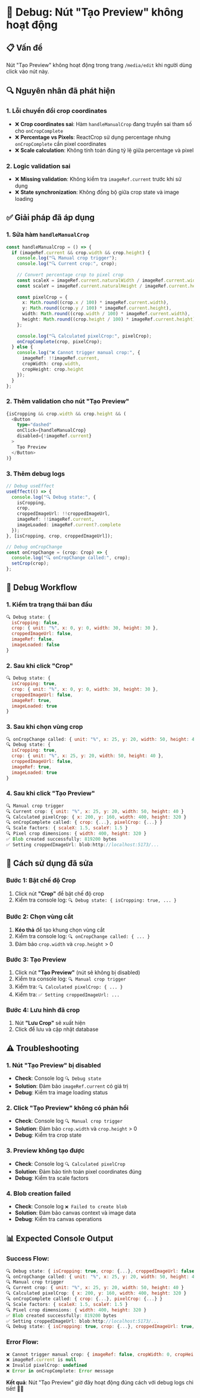 # 🔧 Debug: Nút "Tạo Preview" không hoạt động

## 📋 Vấn đề

Nút "Tạo Preview" không hoạt động trong trang `/media/edit` khi người dùng click vào nút này.

## 🔍 Nguyên nhân đã phát hiện

### **1. Lỗi chuyển đổi crop coordinates**
- ❌ **Crop coordinates sai**: Hàm `handleManualCrop` đang truyền sai tham số cho `onCropComplete`
- ❌ **Percentage vs Pixels**: ReactCrop sử dụng percentage nhưng `onCropComplete` cần pixel coordinates
- ❌ **Scale calculation**: Không tính toán đúng tỷ lệ giữa percentage và pixel

### **2. Logic validation sai**
- ❌ **Missing validation**: Không kiểm tra `imageRef.current` trước khi sử dụng
- ❌ **State synchronization**: Không đồng bộ giữa crop state và image loading

## ✅ Giải pháp đã áp dụng

### **1. Sửa hàm `handleManualCrop`**
```typescript
const handleManualCrop = () => {
  if (imageRef.current && crop.width && crop.height) {
    console.log("🔍 Manual crop trigger");
    console.log("🔍 Current crop:", crop);
    
    // Convert percentage crop to pixel crop
    const scaleX = imageRef.current.naturalWidth / imageRef.current.width;
    const scaleY = imageRef.current.naturalHeight / imageRef.current.height;
    
    const pixelCrop = {
      x: Math.round((crop.x / 100) * imageRef.current.width),
      y: Math.round((crop.y / 100) * imageRef.current.height),
      width: Math.round((crop.width / 100) * imageRef.current.width),
      height: Math.round((crop.height / 100) * imageRef.current.height)
    };
    
    console.log("🔍 Calculated pixelCrop:", pixelCrop);
    onCropComplete(crop, pixelCrop);
  } else {
    console.log("❌ Cannot trigger manual crop:", {
      imageRef: !!imageRef.current,
      cropWidth: crop.width,
      cropHeight: crop.height
    });
  }
};
```

### **2. Thêm validation cho nút "Tạo Preview"**
```typescript
{isCropping && crop.width && crop.height && (
  <Button
    type="dashed"
    onClick={handleManualCrop}
    disabled={!imageRef.current}
  >
    Tạo Preview
  </Button>
)}
```

### **3. Thêm debug logs**
```typescript
// Debug useEffect
useEffect(() => {
  console.log("🔍 Debug state:", {
    isCropping,
    crop,
    croppedImageUrl: !!croppedImageUrl,
    imageRef: !!imageRef.current,
    imageLoaded: imageRef.current?.complete
  });
}, [isCropping, crop, croppedImageUrl]);

// Debug onCropChange
const onCropChange = (crop: Crop) => {
  console.log("🔍 onCropChange called:", crop);
  setCrop(crop);
};
```

## 🔧 Debug Workflow

### **1. Kiểm tra trạng thái ban đầu**
```javascript
🔍 Debug state: {
  isCropping: false,
  crop: { unit: "%", x: 0, y: 0, width: 30, height: 30 },
  croppedImageUrl: false,
  imageRef: false,
  imageLoaded: false
}
```

### **2. Sau khi click "Crop"**
```javascript
🔍 Debug state: {
  isCropping: true,
  crop: { unit: "%", x: 0, y: 0, width: 30, height: 30 },
  croppedImageUrl: false,
  imageRef: true,
  imageLoaded: true
}
```

### **3. Sau khi chọn vùng crop**
```javascript
🔍 onCropChange called: { unit: "%", x: 25, y: 20, width: 50, height: 40 }
🔍 Debug state: {
  isCropping: true,
  crop: { unit: "%", x: 25, y: 20, width: 50, height: 40 },
  croppedImageUrl: false,
  imageRef: true,
  imageLoaded: true
}
```

### **4. Sau khi click "Tạo Preview"**
```javascript
🔍 Manual crop trigger
🔍 Current crop: { unit: "%", x: 25, y: 20, width: 50, height: 40 }
🔍 Calculated pixelCrop: { x: 200, y: 160, width: 400, height: 320 }
🔍 onCropComplete called: { crop: {...}, pixelCrop: {...} }
🔍 Scale factors: { scaleX: 1.5, scaleY: 1.5 }
🔍 Pixel crop dimensions: { width: 400, height: 320 }
✅ Blob created successfully: 819200 bytes
✅ Setting croppedImageUrl: blob:http://localhost:5173/...
```

## 🚀 Cách sử dụng đã sửa

### **Bước 1: Bật chế độ Crop**
1. Click nút **"Crop"** để bật chế độ crop
2. Kiểm tra console log: `🔍 Debug state: { isCropping: true, ... }`

### **Bước 2: Chọn vùng cắt**
1. **Kéo thả** để tạo khung chọn vùng cắt
2. Kiểm tra console log: `🔍 onCropChange called: { ... }`
3. Đảm bảo `crop.width` và `crop.height` > 0

### **Bước 3: Tạo Preview**
1. Click nút **"Tạo Preview"** (nút sẽ không bị disabled)
2. Kiểm tra console log: `🔍 Manual crop trigger`
3. Kiểm tra: `🔍 Calculated pixelCrop: { ... }`
4. Kiểm tra: `✅ Setting croppedImageUrl: ...`

### **Bước 4: Lưu hình đã crop**
1. Nút **"Lưu Crop"** sẽ xuất hiện
2. Click để lưu và cập nhật database

## ⚠️ Troubleshooting

### **1. Nút "Tạo Preview" bị disabled**
- **Check**: Console log `🔍 Debug state`
- **Solution**: Đảm bảo `imageRef.current` có giá trị
- **Debug**: Kiểm tra image loading status

### **2. Click "Tạo Preview" không có phản hồi**
- **Check**: Console log `🔍 Manual crop trigger`
- **Solution**: Đảm bảo `crop.width` và `crop.height` > 0
- **Debug**: Kiểm tra crop state

### **3. Preview không tạo được**
- **Check**: Console log `🔍 Calculated pixelCrop`
- **Solution**: Đảm bảo tính toán pixel coordinates đúng
- **Debug**: Kiểm tra scale factors

### **4. Blob creation failed**
- **Check**: Console log `❌ Failed to create blob`
- **Solution**: Đảm bảo canvas context và image data
- **Debug**: Kiểm tra canvas operations

## 📊 Expected Console Output

### **Success Flow:**
```javascript
🔍 Debug state: { isCropping: true, crop: {...}, croppedImageUrl: false, imageRef: true, imageLoaded: true }
🔍 onCropChange called: { unit: "%", x: 25, y: 20, width: 50, height: 40 }
🔍 Manual crop trigger
🔍 Current crop: { unit: "%", x: 25, y: 20, width: 50, height: 40 }
🔍 Calculated pixelCrop: { x: 200, y: 160, width: 400, height: 320 }
🔍 onCropComplete called: { crop: {...}, pixelCrop: {...} }
🔍 Scale factors: { scaleX: 1.5, scaleY: 1.5 }
🔍 Pixel crop dimensions: { width: 400, height: 320 }
✅ Blob created successfully: 819200 bytes
✅ Setting croppedImageUrl: blob:http://localhost:5173/...
🔍 Debug state: { isCropping: true, crop: {...}, croppedImageUrl: true, imageRef: true, imageLoaded: true }
```

### **Error Flow:**
```javascript
❌ Cannot trigger manual crop: { imageRef: false, cropWidth: 0, cropHeight: 0 }
❌ imageRef.current is null
❌ Invalid pixelCrop: undefined
❌ Error in onCropComplete: Error message
```

**Kết quả**: Nút "Tạo Preview" giờ đây hoạt động đúng cách với debug logs chi tiết! 🎯✅
